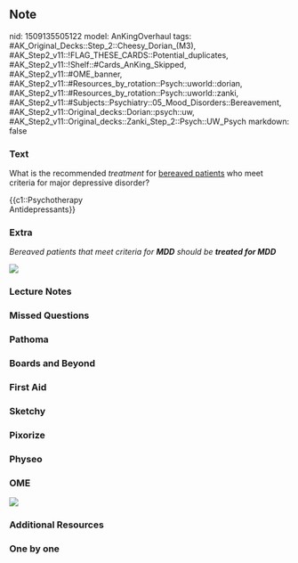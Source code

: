 ## Note
nid: 1509135505122
model: AnKingOverhaul
tags: #AK_Original_Decks::Step_2::Cheesy_Dorian_(M3), #AK_Step2_v11::!FLAG_THESE_CARDS::Potential_duplicates, #AK_Step2_v11::!Shelf::#Cards_AnKing_Skipped, #AK_Step2_v11::#OME_banner, #AK_Step2_v11::#Resources_by_rotation::Psych::uworld::dorian, #AK_Step2_v11::#Resources_by_rotation::Psych::uworld::zanki, #AK_Step2_v11::#Subjects::Psychiatry::05_Mood_Disorders::Bereavement, #AK_Step2_v11::Original_decks::Dorian::psych::uw, #AK_Step2_v11::Original_decks::Zanki_Step_2::Psych::UW_Psych
markdown: false

### Text
What is the recommended <i>treatment</i> for <u>bereaved
patients</u> who meet criteria for major depressive disorder?
<div>
  {{c1::Psychotherapy
  <div>
    Antidepressants}}
  </div>
</div>

### Extra
<i>Bereaved patients that meet criteria for <b>MDD</b> should be
<b>treated for MDD</b></i>
<div>
  <div>
    <i><img src="hm_1358629116483.png"></i>
  </div>
</div>

### Lecture Notes


### Missed Questions


### Pathoma


### Boards and Beyond


### First Aid


### Sketchy


### Pixorize


### Physeo


### OME
<div class="ome-widget">
  <a href="https://onlinemeded.org?ref=anki"><img src=
  "_OME_AnkiFlashcards_General_7.png"></a>
</div>

### Additional Resources


### One by one

